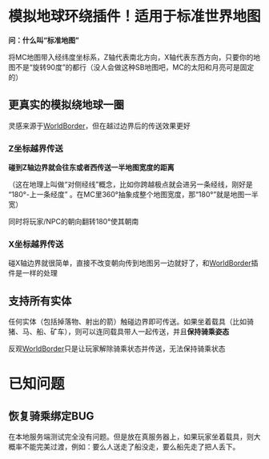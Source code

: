# 模拟地球环绕插件！适用于标准世界地图

**问：什么叫“标准地图”**

将MC地图带入经纬度坐标系，Z轴代表南北方向，X轴代表东西方向，只要你的地图不是“旋转90度”的都行（没人会做这种SB地图吧，MC的太阳和月亮可是固定的）

## 更真实的模拟绕地球一圈

灵感来源于[WorldBorder](https://github.com/PryPurity/WorldBorder)，但在越过边界后的传送效果更好

### Z坐标越界传送

**碰到Z轴边界就会往东或者西传送一半地图宽度的距离**

（这在地理上叫做“对侧经线”概念，比如你跨越极点就会进另一条经线，刚好是 “180°-上一条经度” 。在MC里360°抽象成整个地图宽度，那“180°”就是地图一半宽）

同时将玩家/NPC的朝向翻转180°使其朝南

### X坐标越界传送

碰X轴边界就很简单，直接不改变朝向传到地图另一边就好了，和[WorldBorder](https://github.com/PryPurity/WorldBorder)插件是一样的处理

## 支持所有实体

任何实体（包括掉落物、射出的箭）触碰边界即可传送。如果坐着载具（比如骑猪、马、船、矿车），则可以连同载具带人一起传送，并且**保持骑乘姿态**

反观[WorldBorder](https://github.com/PryPurity/WorldBorder)只是让玩家解除骑乘状态并传送，无法保持骑乘状态

# 已知问题

## 恢复骑乘绑定BUG

在本地服务端测试完全没有问题。但是放在真服务器上，如果玩家坐着载具，则大概率不能完美过渡，例如：要么人送走了船没走，要么船先走了把人丢下。
